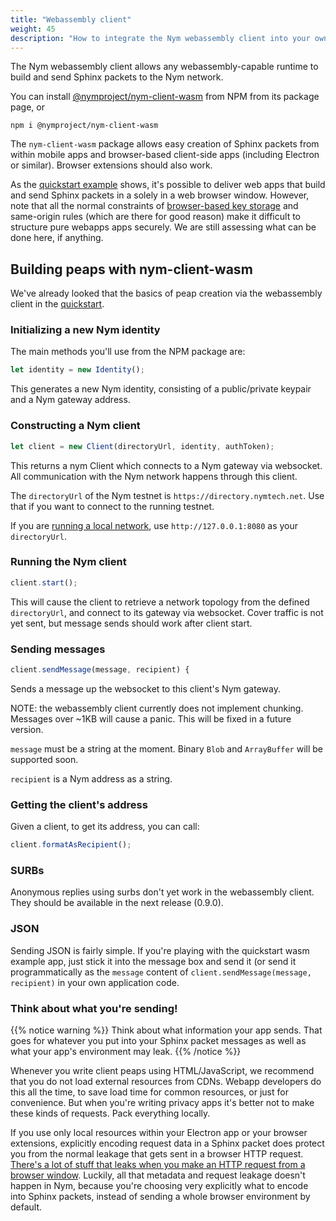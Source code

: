 ```yaml
---
title: "Webassembly client"
weight: 45
description: "How to integrate the Nym webassembly client into your own applications to enable strong privacy for your users"
---
```


The Nym webassembly client allows any webassembly-capable runtime to build and send Sphinx packets to the Nym network. 

You can install [@nymproject/nym-client-wasm](https://www.npmjs.com/package/@nymproject/nym-client-wasm) from NPM from its package page, or 

```
npm i @nymproject/nym-client-wasm
``` 

The `nym-client-wasm` package allows easy creation of Sphinx packets from within mobile apps and browser-based client-side apps (including Electron or similar). Browser extensions should also work.

As the [quickstart example](/docs/quickstart/send-some-packets) shows, it's possible to deliver web apps that build and send Sphinx packets in a solely in a web browser window. However, note that all the normal constraints of [browser-based key storage](https://pomcor.com/2017/06/02/keys-in-browser/) and same-origin rules (which are there for good reason) make it difficult to structure pure webapps apps securely. We are still assessing what can be done here, if anything.

## Building peaps with nym-client-wasm

We've already looked that the basics of peap creation via the webassembly client in the [quickstart](/docs/quickstart/send-some-packets). 

### Initializing a new Nym identity

The main methods you'll use from the NPM package are: 

```js
let identity = new Identity();
```

This generates a new Nym identity, consisting of a public/private keypair and a Nym gateway address.


### Constructing a Nym client

```js
let client = new Client(directoryUrl, identity, authToken);
```

This returns a nym Client which connects to a Nym gateway via websocket. All communication with the Nym network happens through this client.

The `directoryUrl` of the Nym testnet is `https://directory.nymtech.net`. Use that if you want to connect to the running testnet. 

If you are [running a local network](/docs/build-peapps/running-localnet), use `http://127.0.0.1:8080` as your `directoryUrl`.

### Running the Nym client

```js
client.start();
```

This will cause the client to retrieve a network topology from the defined `directoryUrl`, and connect to its gateway via websocket. Cover traffic is not yet sent, but message sends should work after client start. 

### Sending messages

```js
client.sendMessage(message, recipient) {
```

Sends a message up the websocket to this client's Nym gateway.
 
NOTE: the webassembly client currently does not implement chunking. Messages over ~1KB will cause a panic. This will be fixed in a future version.
 
`message` must be a string at the moment. Binary `Blob` and `ArrayBuffer`
will be supported soon. 

`recipient` is a Nym address as a string.


### Getting the client's address

Given a client, to get its address, you can call:

```js
client.formatAsRecipient();
```

### SURBs

Anonymous replies using surbs don't yet work in the webassembly client. They should be available in the next release (0.9.0).

### JSON

Sending JSON is fairly simple. If you're playing with the quickstart wasm example app, just stick it into the message box and send it (or send it programmatically as the `message` content of `client.sendMessage(message, recipient)` in your own application code.

### Think about what you're sending!

{{% notice warning %}}
Think about what information your app sends. That goes for whatever you put into your Sphinx packet messages as well as what your app's environment may leak.
{{% /notice %}}

Whenever you write client peaps using HTML/JavaScript, we recommend that you do not load external resources from CDNs. Webapp developers do this all the time, to save load time for common resources, or just for convenience. But when you're writing privacy apps it's better not to make these kinds of requests. Pack everything locally.

If you use only local resources within your Electron app or your browser extensions, explicitly encoding request data in a Sphinx packet does protect you from the normal leakage that gets sent in a browser HTTP request. [There's a lot of stuff that leaks when you make an HTTP request from a browser window](https://panopticlick.eff.org/). Luckily, all that metadata and request leakage doesn't happen in Nym, because you're choosing very explicitly what to encode into Sphinx packets, instead of sending a whole browser environment by default.